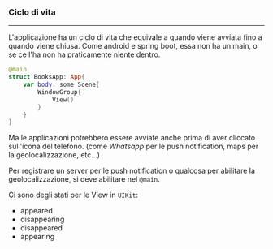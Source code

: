 ### Ciclo di vita
---
L'applicazione ha un ciclo di vita che equivale a quando viene avviata fino a quando viene chiusa. Come android e spring boot, essa non ha un main, o se ce l'ha non ha praticamente niente dentro.

```swift
@main
struct BooksApp: App{
	var body: some Scene{
		WindowGroup{
			View()
		}
	}
}
```

Ma le applicazioni potrebbero essere avviate anche prima di aver cliccato sull'icona del telefono. (come $Whatsapp$ per le push notification, maps per la geolocalizzazione, etc...)

Per registrare un server per le push notification o qualcosa per abilitare la geolocalizzazione, si deve abilitare nel `@main`.

Ci sono degli stati per le View in `UIKit`:
- appeared
- disappearing
- disappeared
- appearing
